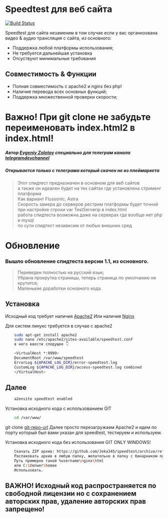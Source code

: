 # Speedtest для веб сайта

[![Build Status](https://travis-ci.org/joemccann/dillinger.svg?branch=master)](https://github.com/Jeka345/speedtest/archive/refs/heads/main.zip)

Speedtest для сайта незаменим в том случае если у вас организована видео & аудио трансляция с сайта, из основного:
- Поддержка любой платформы использования;
- Не требуется дальнейшая установка
- Отсуствуют минимальные требования
## Совместимость & Функции
- Полная совместимость с apache2 и nginx без php!
- Наличие перевода всех основных функций;
- Поддержка множественной проверки скорости;

# Важно! При git clone не забудьте переименовать index.html2 в index.html!
##### Автор [Evgeniy Zolotov] специально для телеграм канала [telegramdevchannel]
##### Открывается только с телеграма который скачен не из плеймаркета

> Этот спидтест предназначен в основном для веб сайтов  
> а также он идеален будет на тех сайтах где установлена стрименг платформа  
> Как вариант Flussonic, Astra  
> Скорость замера до серверов рестрим платформы будет точной  
> при настройке строки var TestServerip в index.html  
> работа спидтеста возможна даже на серверах где вообще нет php и mysql  
по сути спидтест независим от любых внешних сред  

# Обновление
### Вышло обновление спидтеста версии 1.1, из основного.
> Переведен полностью на русский язык;  
> Убрана прокрутка страницы, теперь страница по умолчанию не крутится;  
> Маленькие доработки основного кода.

## Установка

Исходный код требует наличия [Apache2](https://httpd.apache.org/download.cgi)
Или наличия [Nginx](https://nginx.org/download/nginx-1.21.3.zip)

Для систем линукс требуется в случае с apache2
```sh
    sudo apt-get install apache2
    sudo nano /etc/apache2/sites-available/speedtest.conf
    в него ввести следущее 👇
````

```sh
    <VirtualHost *:9999>
    DocumentRoot /var/www/speedtest
    ErrorLog ${APACHE_LOG_DIR}/error-speedtest.log
    CustomLog ${APACHE_LOG_DIR}/access-speedtest.log combined
    </VirtualHost>
`````
## Далее

```sh
    a2ensite speedtest enabled
````
Установка исходного кода с использованием GIT
```sh
    cd /var/www/
`````
git clone [git-repo-url]
Далее просто перезагружаем Apache2 и идем по порту который был вами указан для speedtest, тестируем и используем.

Установка исходного кода без использования GIT ONLY WINDOWS!

````sh
    Скачать ZIP архив: https://github.com/Jeka345/speedtest/archive/refs/heads/main.zip
    Распаковать архив в любую папку, желательно в папку с бинарником nginx или apache
    Путь примерно такой %username\nginx\html
    или C:\Denwer\homee
    Использовать.
``````
   [git-repo-url]: <https://github.com/Jeka345/speedtest.gitt>
   [Evgeniy Zolotov]: <https://t.me/SmallVeins>
   [telegramdevchannel]: <https://t.me/devcm_jeka345old>
   
## ВАЖНО! Исходный код распространяется по свободной лицензии но с сохранением авторских прав, удаление авторских прав запрещено!
